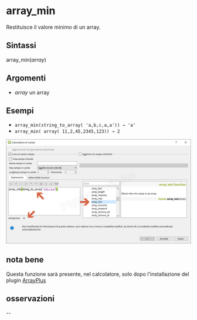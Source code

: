 # array_min

Restituisce il valore minimo di un array.

## Sintassi

array_min(_array_) 

## Argomenti

* _array_ un array

## Esempi

* `array_min(string_to_array( 'a,b,c,a,a')) → 'a'`
* `array_min( array( 11,2,45,2345,123)) → 2`

![](/img/arrays/array_min/array_min1.png)

## nota bene

Questa funzione sarà presente, nel calcolatore, solo dopo l'installazione del plugin [ArrayPlus](https://framagit.org/jbdesbas/arrayPlus)

## osservazioni

--